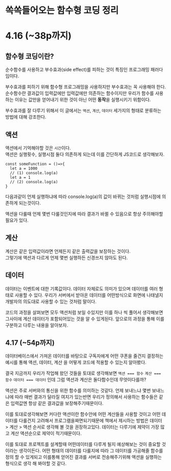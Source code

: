 # 쏙쏙들어오는 함수형 코딩 정리

# 4.16 (~38p까지)

## 함수형 코딩이란?

순수함수를 사용하고 부수효과(side effect)를 피하는 것이 특징인 프로그래밍 패러다임이다.

부수효과를 피하기 위해 함수형 프로그래밍을 사용하지만 부수효과는 꼭 사용해야 한다. 순수함수란 결과값이 입력값에만 입력값에만 의존하는 함수이지만 우리가 함수를 사용하는 이유는 값만을 얻어내기 위한 것이 아닌 어떤 **동작**을 실행시키기 위함이다.

부수효과를 잘 다루기 위해서 이 글에서는 `액션`, `계산`, `데이터` 세가지의 형태로 분류하는 방법에 대해 강조한다.

## 액션

액션에서 기억해야할 것은 `시간`이다.<br/>
액션은 실행횟수, 실행시점 둘다 의존하게 되는데 이를 간단하게 JS코드로 생각해보자.

```JS
const someFunction = ()=>{
  let a = 1000
  // (1) console.log(a)
  let a = 1
  // (2) console.log(a)
}
```

다음과같이 언제 실행하냐에 따라 console.log(a)의 값이 바뀌는 것처럼 실행시점에 의존하게 되는것이다.

액션을 다룰때 언제 몇번 다룰것인지에 따라 결과가 바뀔 수 있음으로 항상 주의해야할 필요가 있다.

## 계산

계산은 같은 입력값이라면 언제든지 같은 출력값을 보장하는 것이다.<br/>
그렇기에 액션과 다르게 언제 몇번 실행하든 신경쓰지 않아도 된다.

## 데이터

데이터는 이벤트에 대한 기록값이다. 데이터 자체로도 의미가 있으며 데이터를 여러 형태로 사용할 수 있다. 우리가 서버에서 받아온 데이터를 어떤방식으로 화면에 나태낼지 개발자의 의도대로 사용할 수 있는 것처럼 말이다.

코드의 과정을 살펴보면 모두 액션처럼 보일 수있지만 이를 하나 씩 풀어서 생각해보면 그사이에 계산 데이터가 포함되어있는 것을 알 수 있게된다.
앞으로의 과정을 통해 이를 구분하고 다루는 내용을 알아보자.

## 4.17 (~54p까지)

데이터베이스에서 가져온 데이터를 바탕으로 구독자에게 어떤 쿠폰을 줄건지 결정하는 예시를 통해 액션, 데이터, 계산 을 어떻게 코드에 적용할 수 있는지 알아봤다.

결국 지금까지 우리가 작업해 왔던 것들을 토대로 생각해보면 `액션 === 함수` `계산 === 함수` `데이터 === 데이터` 인데 그럼 액션과 계산은 둘다함수인데 무엇이다를까?

액션은 주로 서버와의 통신을 위한 함수를 의미하는 것같다. 언제 보내느냐 몇번 보내느냐에 따라 매번 결과가 달라질 여지가 있는반면 우리가 정의해서 사용하는 함수들은 같은 입력값엔 항상 같은 결과값을 보장해주기때문이다.

이를 토대로생각해보면 커다란 액션이란 함수안에 어떤 계산들을 사용할 것이고 어떤 데이터를 다룰건지 고려해서 프로그램을짜면되기때문에 책에서 제시하는 방법은 데이터 > 계산 > 액션 순서로 생각해 볼 것을 권장하고있다.
데이터는 다루기에 제약이 가장 많고 계산 액션순으로 제약이 적기때문이다.

이를 토대로 프로젝트를 설계할때 어떤데이터를 다루게 될지 예상해보는 것이 중요할 것이라는 생각이든다. 어떤 형태의 데이터를 다룰지에 따라 그 데이터를 가공해줄 함수를 정의 할 수 있게되고 이를통해 얻어진 결과를 서버로 전송해주기위해 액션을 실행하는 형식으로 생각 해 봐야할 것 같다.
